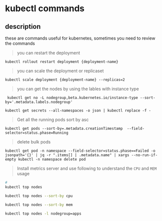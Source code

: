 # kubectl commands

## description

these are commands useful for kubernetes, sometimes you need to review the commands

> you can restart the deployment

```shell
kubectl rollout restart deployment {deployment-name}
```

> you can scale the deployment or replicaset

```shell
kubectl scale deployment {deployment-name} --replicas=2
```

> you can get the nodes by using the lables with instance type

```shell
 kubectl get no -L nodegroup,beta.kubernetes.io/instance-type --sort-by='.metadata.labels.nodegroup'
```

```shell
kubectl get secrets --all-namespaces -o json | kubectl replace -f -
```

> Get all the running pods sort by asc

```shell
kubectl get pods --sort-by=.metadata.creationTimestamp  --field-selector=status.phase=Running
```

> delete bulk pods

```shell
kubectl get pod -n namespace --field-selector=status.phase==Failed -o jsonpath='{}' | jq -r ".items[] | .metadata.name" | xargs --no-run-if-empty kubectl -n namespace delete pod

```

> Install metrics server and use following to understand the `CPU` and `MEM` usage

```bash
#
kubectl top nodes

kubectl top nodes --sort-by cpu

kubectl top nodes --sort-by mem

kubectl top nodes -l nodegroup=apps

```
